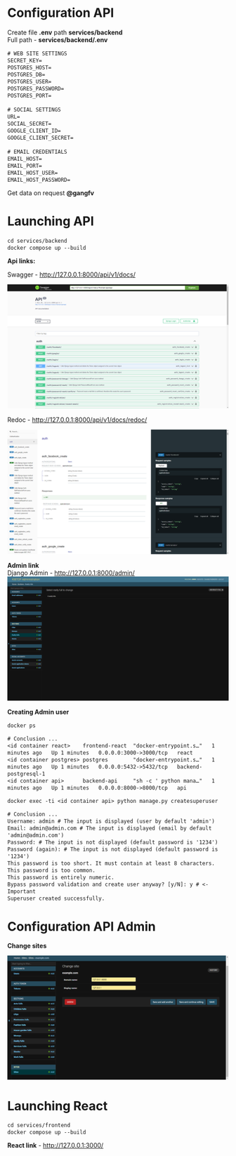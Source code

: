 # Сonfiguration API
Сreate file **.env** path **services/backend** \
Full path - **services/backend/.env**
```
# WEB SITE SETTINGS
SECRET_KEY=
POSTGRES_HOST=
POSTGRES_DB=
POSTGRES_USER=
POSTGRES_PASSWORD=
POSTGRES_PORT=

# SOCIAL SETTINGS
URL=
SOCIAL_SECRET=
GOOGLE_CLIENT_ID=
GOOGLE_CLIENT_SECRET=

# EMAIL CREDENTIALS
EMAIL_HOST=
EMAIL_PORT=
EMAIL_HOST_USER=
EMAIL_HOST_PASSWORD=
```

Get data on request **@gangfv**

# Launching API

```
cd services/backend
docker compose up --build
```

**Api links:** 

Swagger - http://127.0.0.1:8000/api/v1/docs/ 

![img.png](readme_img/img.png)

Redoc - http://127.0.0.1:8000/api/v1/docs/redoc/

![img_1.png](readme_img/img_1.png)

**Admin link** \
Django Admin - http://127.0.0.1:8000/admin/
![img_2.png](readme_img/img_3.png)

**Creating Admin user**
```
docker ps
```
```
# Сonclusion ...
<id container react>    frontend-react  "docker-entrypoint.s…"   1 minutes ago   Up 1 minutes   0.0.0.0:3000->3000/tcp   react
<id container postgres> postgres        "docker-entrypoint.s…"   1 minutes ago   Up 1 minutes   0.0.0.0:5432->5432/tcp   backend-postgresql-1
<id container api>      backend-api     "sh -c ' python mana…"   1 minutes ago   Up 1 minutes   0.0.0.0:8000->8000/tcp   api
```
```
docker exec -ti <id container api> python manage.py createsuperuser
```
```
# Сonclusion ...
Username: admin # The input is displayed (user by default 'admin')
Email: admin@admin.com # The input is displayed (email by default 'admin@admin.com')
Password: # The input is not displayed (default password is '1234')
Password (again): # The input is not displayed (default password is '1234')
This password is too short. It must contain at least 8 characters.
This password is too common.
This password is entirely numeric.
Bypass password validation and create user anyway? [y/N]: y # <- Important 
Superuser created successfully.

```

# Сonfiguration API Admin
**Change sites**

![img4.png](readme_img/img4.png)

# Launching React

```
cd services/frontend
docker compose up --build
```

**React link** - http://127.0.0.1:3000/